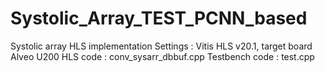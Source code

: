 # Systolic_Array_TEST_PCNN_based
Systolic array HLS implementation
Settings : Vitis HLS v20.1, target board Alveo U200
HLS code : conv_sysarr_dbbuf.cpp
Testbench code : test.cpp
